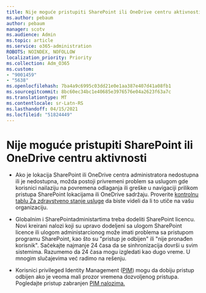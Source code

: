 ```yaml
---
title: Nije moguće pristupiti SharePoint ili OneDrive centru aktivnosti
ms.author: pebaum
author: pebaum
manager: scotv
ms.audience: Admin
ms.topic: article
ms.service: o365-administration
ROBOTS: NOINDEX, NOFOLLOW
localization_priority: Priority
ms.collection: Adm_O365
ms.custom:
- "9001459"
- "5638"
ms.openlocfilehash: 7ba4a9c6995c03dd21e0e1aa387e407d41a08fb1
ms.sourcegitcommit: 8bc60ec34bc1e40685e3976576e04a2623f63a7c
ms.translationtype: MT
ms.contentlocale: sr-Latn-RS
ms.lasthandoff: 04/15/2021
ms.locfileid: "51824449"
---
```

# <a name="unable-to-access-sharepoint-or-onedrive-admin-center"></a>Nije moguće pristupiti SharePoint ili OneDrive centru aktivnosti

- Ako je lokacija SharePoint ili OneDrive centra administratora nedostupna ili je nedostupna, možda postoji privremeni problem sa uslugom gde korisnici nailaziju na povremena odlaganja ili greške u navigaciji prilikom pristupa SharePoint lokacijama ili OneDrive sadržaju. Proverite [kontrolnu tablu Za zdravstveno stanje usluge](https://admin.microsoft.com/AdminPortal/Home#/servicehealth) da biste videli da li to utiče na vašu organizaciju.

- Globalnim i SharePointadministartima treba dodeliti SharePoint licencu. Novi kreirani nalozi koji su upravo dodeljeni sa ulogom SharePoint licence ili ulogom administarcionog može imati problema sa pristupom programu SharePoint, kao što su "pristup je odbijen" ili "nije pronađen korisnik". Sačekajte najmanje 24 časa da se sinhronizacija dovrši u svim sistemima. Razumemo da 24 časa mogu izgledati kao dugo vreme. U mnogim slučajevima već radimo na rešenju.

- Korisnici privileged Identity Management ([PIM](https://docs.microsoft.com/azure/active-directory/privileged-identity-management/pim-how-to-add-role-to-user?tabs=new)) mogu da dobiju pristup odbijen ako je veoma mali prozor vremena dozvoljenog pristupa. Pogledajte pristup zabranjen [PIM nalozima.](https://docs.microsoft.com/sharepoint/troubleshoot/administration/access-denied-to-pim-user-accounts)